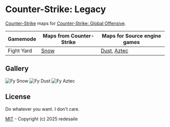 # Counter-Strike: Legacy
[Counter-Strike](https://store.steampowered.com/app/10/CounterStrike) maps for [Counter-Strike: Global Offensive](https://en.wikipedia.org/wiki/Counter-Strike:_Global_Offensive).

Gamemode | Maps from Counter-Strike | Maps for Source engine games
-------- | ------------------------ | -----------------------------------------
Fight Yard | [Snow](https://steamcommunity.com/sharedfiles/filedetails/?id=2878048817) | [Dust](https://steamcommunity.com/sharedfiles/filedetails/?id=2785424490), [Aztec](https://steamcommunity.com/sharedfiles/filedetails/?id=2785424875)

## Gallery
![Fy Snow](https://user-images.githubusercontent.com/90133781/188272331-20e11d43-75b7-48b3-8729-9f32b9248e34.png)
![Fy Dust](https://user-images.githubusercontent.com/90133781/188272329-f121bc98-cd39-4ab4-8b33-c042e1b94186.png)
![Fy Aztec](https://user-images.githubusercontent.com/90133781/188272327-62c0744d-5dea-4c44-87e7-ecf52e5ad458.png)

## License
Do whatever you want. I don't care.

[MIT](LICENSE) - Copyright (c) 2025 redesaile
